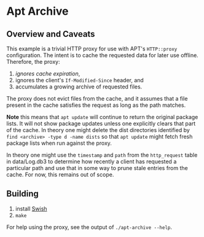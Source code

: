 # Apt Archive

## Overview and Caveats

This example is a trivial HTTP proxy for use with APT's `HTTP::proxy` configuration.
The intent is to cache the requested data for later use offline. Therefore, the proxy:

1. *ignores cache expiration*,
2. ignores the client's `If-Modified-Since` header, and
3. accumulates a growing archive of requested files.

The proxy does not evict files from the cache, and it assumes that a file present in the cache satisfies the request as long as the path matches.

**Note** this means that `apt update` will continue to return the original
package lists. It will not show package updates unless one explicitly clears
that part of the cache. In theory one might delete the dist directories
identified by `find <archive> -type d -name dists` so that `apt update`
might fetch fresh package lists when run against the proxy.

In theory one might use the `timestamp` and `path` from the `http_request` table
in data/Log.db3 to determine how recently a client has requested a particular
path and use that in some way to prune stale entries from the cache. For now,
this remains out of scope.

## Building

1. install [Swish](https://github.com/becls/swish)
2. `make`

For help using the proxy, see the output of `./apt-archive --help`.


